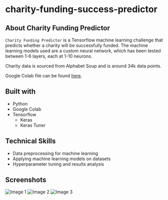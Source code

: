 # charity-funding-success-predictor
## About Charity Funding Predictor

`Charity Funding Predictor` is a Tensorflow machine learning challenge that predicts whether a charity will be successfully funded. The machine learning models used are a custom neural network, which has been tested between 1-6 layers, each at 1-10 neurons.

Charity data is sourced from Alphabet Soup and is around 34k data points.

Google Colab file can be found [here](https://drive.google.com/drive/folders/11WEvziEDHmUAutBqZiCRYHX5vwRg5zOO).


## Built with
- Python
- Google Colab
- Tensorflow
    - Keras
    - Keras Tuner

## Technical Skills
- Data preprocessing for machine learning
- Applying machine learning models on datasets
- Hyperparameter tuning and results analysis

## Screenshots
![Image 1](https://user-images.githubusercontent.com/74934154/155063751-71556fe1-6caa-4baa-b6ea-8a7a2cc09f80.png)
![Image 2](https://user-images.githubusercontent.com/74934154/155063752-2593272b-5c7f-4083-ba96-4692cda14766.png)
![Image 3](https://user-images.githubusercontent.com/74934154/155063753-2586e13e-6a50-426a-b6fe-6f9ef8b15fe9.png)